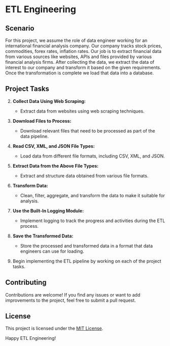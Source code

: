 # ETL Engineering
## Scenario
For this project, we assume the role of data engineer working for an international financial analysis company. Our company tracks stock prices, commodities, forex rates, inflation rates.  Our job is to extract financial data from various sources like websites, APIs and files provided by various financial analysis firms. After  collecting the data, we extract the data of interest to our company and transform it based on the given requirements. Once the transformation is complete we load that data into a database.
## Project Tasks

2. **Collect Data Using Web Scraping:**
   - Extract data from websites using web scraping techniques.

3. **Download Files to Process:**
   - Download relevant files that need to be processed as part of the data pipeline.

4. **Read CSV, XML, and JSON File Types:**
   - Load data from different file formats, including CSV, XML, and JSON.

5. **Extract Data from the Above File Types:**
   - Extract and structure data obtained from various file formats.

6. **Transform Data:**
   - Clean, filter, aggregate, and transform the data to make it suitable for analysis.

7. **Use the Built-In Logging Module:**
   - Implement logging to track the progress and activities during the ETL process.

8. **Save the Transformed Data:**
   - Store the processed and transformed data in a format that data engineers can use for loading.



3. Begin implementing the ETL pipeline by working on each of the project tasks.

## Contributing

Contributions are welcome! If you find any issues or want to add improvements to the project, feel free to submit a pull request.

## License

This project is licensed under the [MIT License](LICENSE).

Happy ETL Engineering!
